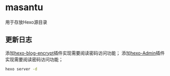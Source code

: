 # masantu
用于存放Hexo源目录
## 更新日志
添加[hexo-blog-encrypt](https://github.com/MikeCoder/hexo-blog-encrypt)插件实现需要阅读密码访问功能；
添加[hexo-Admin](https://github.com/MikeCoder/hexo-blog-encrypt)插件实现需要阅读密码访问功能；
```bash
hexo server -d
```
